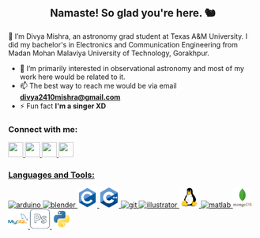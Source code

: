 <h2 align="center">Namaste! So glad you're here. 🐿️ </h2>
👋 I’m Divya Mishra, an astronomy grad student at Texas A&M University. I did my bachelor's in Electronics and Communication Engineering from Madan Mohan Malaviya University of Technology, Gorakhpur. 

- 👀 I’m primarily interested in observational astronomy and most of my work here would be related to it. 
- 📫 The best way to reach me would be via email **divya2410mishra@gmail.com**
- ⚡ Fun fact **I'm a singer XD**

<h3 align="left">Connect with me:</h3>
<a href="https://linkedin.com/in/divyamishra2410">
<img src="https://img.icons8.com/dusk/64/000000/linkedin.png" width="30" height="30"/>
<a href="https://instagram.com/mi.divya">
<img src="https://img.icons8.com/dusk/64/000000/instagram.png" width="30" height="30"/>
<a href="https://medium.com/@divyamishra_64665">
<img src="https://img.icons8.com/dusk/50/000000/medium-new.png" width="30" height="30"/>
<a href="https://www.facebook.com/profile.php?id=100021647467919">
<img src="https://img.icons8.com/dusk/50/000000/facebook-circled.png" width="30" height="30"/>

<br />

<h3 align="left">Languages and Tools:</h3>
<p align="left"> <a href="https://www.arduino.cc/" target="_blank"> <img src="https://cdn.worldvectorlogo.com/logos/arduino-1.svg" alt="arduino" width="40" height="40"/> </a> <a href="https://www.blender.org/" target="_blank"> <img src="https://download.blender.org/branding/community/blender_community_badge_white.svg" alt="blender" width="40" height="40"/> </a> <a href="https://www.cprogramming.com/" target="_blank"> <img src="https://raw.githubusercontent.com/devicons/devicon/master/icons/c/c-original.svg" alt="c" width="40" height="40"/> </a> <a href="https://www.w3schools.com/cpp/" target="_blank"> <img src="https://raw.githubusercontent.com/devicons/devicon/master/icons/cplusplus/cplusplus-original.svg" alt="cplusplus" width="40" height="40"/> </a> <a href="https://git-scm.com/" target="_blank"> <img src="https://www.vectorlogo.zone/logos/git-scm/git-scm-icon.svg" alt="git" width="40" height="40"/> </a> <a href="https://www.adobe.com/in/products/illustrator.html" target="_blank"> <img src="https://www.vectorlogo.zone/logos/adobe_illustrator/adobe_illustrator-icon.svg" alt="illustrator" width="40" height="40"/> </a> <a href="https://www.linux.org/" target="_blank"> <img src="https://raw.githubusercontent.com/devicons/devicon/master/icons/linux/linux-original.svg" alt="linux" width="40" height="40"/> </a> <a href="https://www.mathworks.com/" target="_blank"> <img src="https://raw.githubusercontent.com/simple-icons/simple-icons/master/icons/mathworks.svg" alt="matlab" width="40" height="40"/> </a> <a href="https://www.mongodb.com/" target="_blank"> <img src="https://raw.githubusercontent.com/devicons/devicon/master/icons/mongodb/mongodb-original-wordmark.svg" alt="mongodb" width="40" height="40"/> </a> <a href="https://www.mysql.com/" target="_blank"> <img src="https://raw.githubusercontent.com/devicons/devicon/master/icons/mysql/mysql-original-wordmark.svg" alt="mysql" width="40" height="40"/> </a> <a href="https://www.photoshop.com/en" target="_blank"> <img src="https://raw.githubusercontent.com/devicons/devicon/master/icons/photoshop/photoshop-line.svg" alt="photoshop" width="40" height="40"/> </a> <a href="https://www.python.org" target="_blank"> <img src="https://raw.githubusercontent.com/devicons/devicon/master/icons/python/python-original.svg" alt="python" width="40" height="40"/> </a> </p>


<!---
Divya2410/Divya2410 is a ✨ special ✨ repository because its `README.md` (this file) appears on your GitHub profile.
You can click the Preview link to take a look at your changes.
--->
